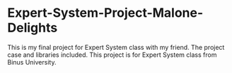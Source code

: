 # Expert-System-Project-Malone-Delights
This is my final project for Expert System class with my friend. The project case and libraries included. This project is for Expert System class from Binus University.
